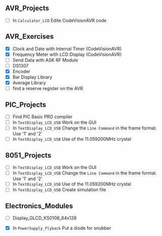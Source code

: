 ## AVR_Projects
- [ ] In `Calculator_LCD` Edite CodeVisionAVR code

## AVR_Exercises
- [x] Clock and Date with Internal Timer (CodeVisionAVR)
- [x] Frequency Meter with LCD Display (CodeVisionAVR)
- [ ] Send Data with ASK RF Module
- [ ] DS1307
- [x] Encoder
- [x] Bar Display Library
- [x] Average Library
- [ ] find a reserve register on the AVR

## PIC_Projects
- [ ] Find PIC Basic PRO compiler
- [ ] In `TextDisplay_LCD_USB` Work on the GUI
- [ ] In `TextDisplay_LCD_USB` Change the `Line Command` in the frame format. Use '1' and '2'
- [ ] In `TextDisplay_LCD_USB` Use of the 11.059200MHz crystal

## 8051_Projects
- [ ] In `TextDisplay_LCD_USB` Work on the GUI
- [ ] In `TextDisplay_LCD_USB` Change the `Line Command` in the frame format. Use '1' and '2'
- [ ] In `TextDisplay_LCD_USB` Use of the 11.059200MHz crystal
- [ ] In `TextDisplay_LCD_USB` Create simulation file

## Electronics_Modules
- [ ] Display_GLCD_KS0108_64x128
- [x] In `PowerSupply_Flyback` Put a diode for snubber 


